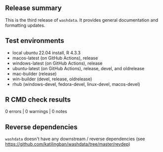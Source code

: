 ## Release summary
This is the third release of `washdata`. It provides general documentation and
formatting updates.

## Test environments
* local ubuntu 22.04 install, R 4.3.3
* macos-latest (on GitHub Actions), release
* windows-latest (on GitHub Actions), release
* ubuntu-latest (on GitHub Actions), release, devel, and oldrelease
* mac-builder (release)
* win-builder (devel, release, oldrelease)
* rhub (windows-devel, fedora-devel, linux-devel, macos-devel)

## R CMD check results

0 errors | 0 warnings | 0 notes

## Reverse dependencies
`washdata` doesn't have any downstream / reverse dependencies 
(see https://github.com/katilingban/washdata/tree/master/revdep)

